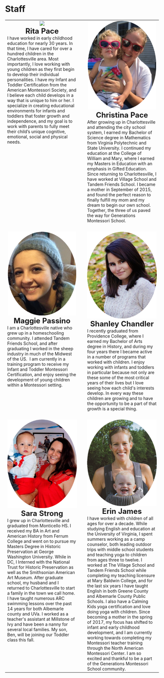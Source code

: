 # Staff

   <table class="biotable">
   <tr>
   <td class="biocell" width="48%" valign="top">
   <Center><img src="/images/rita.png" width="100%" class="bottompadding"></center>
   <center><b><font size="+2">Rita Pace</font></b></center>
   I have worked in early childhood education for nearly 30 years. In that
   time, I have cared for over a hundred children in the Charlottesville
   area. Most importantly, I love working with young children as they
   first begin to develop their individual personalities. I have my
   Infant and Toddler Certification from the American Montessori
   Society, and I believe each child develops in a way that is unique to
   him or her. I specialize in creating educational environments for
   infants and toddlers that foster growth and independence, and my goal
   is to work with parents to fully meet their child’s unique cognitive,
   emotional, social and physical needs. 
   </br></br>
 </td> 
   <td width="4%"></td>
   <td class="biocell" width="48%" valign="top">
   <Center><img src="/images/christina-new.gif" width="98%" class="bottompadding" ></center>
  <centeR><b><font size="+2">Christina Pace</font></b></center> After growing up in
   Charlottesville and attending the city school system, I earned my
   Bachelor of Science degree in Mathematics from Virginia Polytechnic
   and State University. I continued my education at the College of
   William and Mary, where I earned my Masters in Education with an
   emphasis in Gifted Education. Since returning to Charlottesville, I
   have worked at Village School and Tandem Friends School. I became a
   mother in September of 2015, and found the perfect reason to finally
   fulfill my mom and my dream to begin our own school. Together, the
   three of us paved the way for Generations Montessori School.  </td>
   </tr>
<tr>
<td>&nbsp;</td><td></td><td></td>
</tr> 
<tr>
   <td class="biocell" width="48%" valign="top">
   <Center><img src="/images/maggie.gif" width="98%" class="bottompadding"></center>
   <center><b><font size="+2">Maggie Passino</font></b></center>
I am a Charlottesville native who grew up in a homeschooling community. I attended Tandem Friends School, and after graduating I worked in the sheep industry in much of the Midwest of the US.  I am currently in a training program to receive my Infant and Toddler Montessori Certification, and enjoy seeing the development of young children within a Montessori setting.
</td>
   <td width="4%"></td>
   <td class="biocell" width="48%" valign="top">
   <Center><img src="/images/shanley.gif" width="100%" class="bottompadding"></center>
   <center><b><font size="+2">Shanley Chandler</font></b></center>
I recently graduated from Providence College, where I earned my
Bachelor of Arts degree in History, and during my four years there I
became active in a number of programs that worked with children. I
enjoy working with infants and toddlers in particular because not only
are these some of the most critical years of their lives but I love
seeing how each child's interests develop. In every way these children
are growing and to have the opportunity to be a part of that growth is
a special thing.

</td></tr>
<tr>
<td>&nbsp;</td><td></td><td></td>
</tr> 

<tr>
   <td class="biocell" width="48%" valign="top">
   <Center><img src="/images/sara.gif" width="100%" class="bottompadding"></center>
   <center><b><font size="+2">Sara Strong</font></b></center>
I grew up in Charlottesville and graduated from Monticello HS. I
received my BA in Art and American History from Ferrum College and
went on to pursue my Masters Degree in Historic Preservation at George
Washington University. While in DC, I Interned with the National Trust
for Historic Preservation as well as the Smithsonian American Art
Museum. After graduate school, my husband and I returned to
Charlottesville to start a family in the town we call home. I have
taught numerous ARC swimming lessons over the past 14 years for both
Albemarle county and UVa. I worked as a teacher's assistant at
Millstone of Ivy and have been a nanny for several local families. My
son, Ben, will be joining our Toddler class this fall.
</td>
   <td width="4%"></td>
   <td class="biocell" width="48%" valign="top">
   <Center><img src="/images/erin.gif" width="100%" class="bottompadding"></center>
   <center><b><font size="+2">Erin James</font></b></center>
I have worked with children of all ages for over a decade.  While studying English and education at the University of Virginia, I spent summers working as a camp counselor, both leading outdoor trips with middle school students and teaching yoga to children from ages three to twelve.  I worked at The Village School and Tandem Friends School while completing my teaching licensure at Mary Baldwin College, and for the last six years I have taught English in both Greene County and Albemarle County Public Schools.  I also have a Calming Kids yoga certification and love doing yoga with children.  Since becoming a mother in the spring of 2017, my focus has shifted to infant and early childhood development, and I am currently working towards completing my Montessori teacher training through the North American Montessori Center.  I am so excited and thankful to be a part of the Generations Montessori School community.   
</td></tr>




</table>
